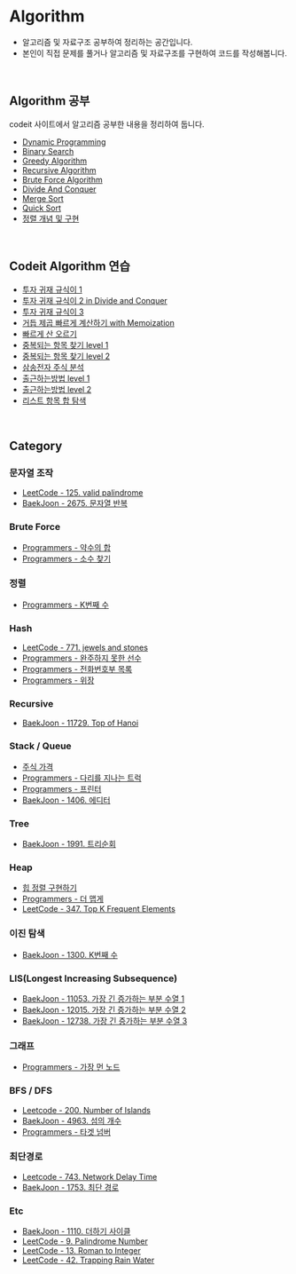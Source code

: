 # Algorithm

- 알고리즘 및 자료구조 공부하여 정리하는 공간입니다.
- 본인이 직접 문제를 풀거나 알고리즘 및 자료구조를 구현하여 코드를 작성해봅니다.

<br>

## Algorithm 공부

codeit 사이트에서 알고리즘 공부한 내용을 정리하여 둡니다.

- [Dynamic Programming](https://github.com/kdh92417/TIL/blob/master/algorithm/theory/dynamic_programming.md)
- [Binary Search](https://github.com/kdh92417/TIL/blob/master/algorithm/theory/binary_search.md)
- [Greedy Algorithm](https://github.com/kdh92417/TIL/blob/master/algorithm/theory/greedy_algorithm.md)
- [Recursive Algorithm](https://github.com/kdh92417/TIL/blob/master/algorithm/theory/recursive_algorithm.md)
- [Brute Force Algorithm](https://github.com/kdh92417/TIL/blob/master/algorithm/theory/brute_force.md)
- [Divide And Conquer](https://github.com/kdh92417/TIL/blob/master/algorithm/theory/divide_and_conquer.md)
- [Merge Sort](https://github.com/kdh92417/TIL/blob/master/algorithm/theory/merge_sort.md)
- [Quick Sort](https://github.com/kdh92417/TIL/blob/master/algorithm/theory/quick_sort.md)
- [정렬 개념 및 구현](https://github.com/kdh92417/TIL/blob/master/algorithm/theory/정렬.md)

<br>

## Codeit Algorithm 연습

- [투자 귀재 규식이 1](https://github.com/kdh92417/TIL/blob/master/algorithm/codeit/투자_귀재_규식이_1.md)
- [투자 귀재 규식이 2 in Divide and Conquer](https://github.com/kdh92417/TIL/blob/master/algorithm/codeit/투자_귀재_규식이_2.md)
- [투자 귀재 규식이 3](https://github.com/kdh92417/TIL/blob/master/algorithm/codeit/투자_귀재_규식이_3.md)
- [거듭 제곱 빠르게 계산하기 with Memoization](https://github.com/kdh92417/TIL/blob/master/algorithm/codeit/거듭_제곱.md)
- [빠르게 산 오르기](https://github.com/kdh92417/TIL/blob/master/algorithm/codeit/빠르게_산_오르기.md)
- [중복되는 항목 찾기 level 1](https://github.com/kdh92417/TIL/blob/master/algorithm/codeit/중복되는_항목_찾기_1.md)
- [중복되는 항목 찾기 level 2](https://github.com/kdh92417/TIL/blob/master/algorithm/codeit/중복되는_항목_찾기_2.md)
- [삼송전자 주식 분석](https://github.com/kdh92417/TIL/blob/master/algorithm/codeit/삼송전자_주식_분석.md)
- [출근하는방법 level 1](https://github.com/kdh92417/TIL/blob/master/algorithm/codeit/출근하는방법_level_1.md)
- [출근하는방법 level 2](https://github.com/kdh92417/TIL/blob/master/algorithm/codeit/출근하는방법_2.md)
- [리스트 항목 합 탐색](https://github.com/kdh92417/TIL/blob/master/algorithm/codeit/리스트_항목_합_탐색.md)

<br>

## Category

### 문자열 조작

- [LeetCode - 125. valid palindrome](https://github.com/kdh92417/TIL/blob/master/algorithm/leetcode/125_valid_palindrome.md)
- [BaekJoon - 2675. 문자열 반복](https://github.com/kdh92417/TIL/blob/master/algorithm/baekjoon/2675.py)

### Brute Force

- [Programmers - 약수의 합](https://github.com/kdh92417/TIL/blob/master/algorithm/programmers/약수의합.py)
- [Programmers - 소수 찾기](https://github.com/kdh92417/TIL/blob/master/algorithm/programmers/소수찾기.md)

### 정렬

- [Programmers - K번째 수](https://github.com/kdh92417/TIL/blob/master/algorithm/programmers/k번째수.md)

### Hash

- [LeetCode - 771. jewels and stones](https://github.com/kdh92417/TIL/blob/master/algorithm/leetcode/771_jewels_and_stones.md)
- [Programmers - 완주하지 못한 선수](https://github.com/kdh92417/TIL/blob/master/algorithm/programmers/완주하지_못한_선수.md)
- [Programmers - 전화번호부 목록](https://github.com/kdh92417/TIL/blob/master/algorithm/programmers/전화번호부_목록.md)
- [Programmers - 위장](https://github.com/kdh92417/TIL/blob/master/algorithm/programmers/위장.md)

### Recursive 

- [BaekJoon - 11729. Top of Hanoi](https://github.com/kdh92417/TIL/blob/master/algorithm/baekjoon/11729.py)

### Stack / Queue

- [주식 가격](https://github.com/kdh92417/TIL/blob/master/algorithm/programmers/주식가격.md)
- [Programmers - 다리를 지나는 트럭](https://github.com/kdh92417/TIL/blob/master/algorithm/programmers/다리를_지나는_트럭.md)
- [Programmers - 프린터](https://github.com/kdh92417/TIL/blob/master/algorithm/programmers/프린터.md)
- [BaekJoon - 1406. 에디터](https://github.com/kdh92417/TIL/blob/master/algorithm/baekjoon/1406.md)

### Tree

- [BaekJoon - 1991. 트리순회](https://github.com/kdh92417/TIL/blob/master/algorithm/baekjoon/1991.md)


### Heap

- [힙 정렬 구현하기](https://github.com/kdh92417/TIL/blob/master/algorithm/codeit/heapify.md)
- [Programmers - 더 맵게](https://github.com/kdh92417/TIL/blob/master/algorithm/programmers/더맵게.md)
- [LeetCode - 347. Top K Frequent Elements](https://github.com/kdh92417/TIL/blob/master/algorithm/leetcode/347_top_k_frequent_elements.md)

### 이진 탐색

- [BaekJoon - 1300. K번째 수](https://github.com/kdh92417/TIL/blob/master/algorithm/baekjoon/1300.md)

### LIS(Longest Increasing Subsequence)

- [BaekJoon - 11053. 가장 긴 증가하는 부분 수열 1](https://github.com/kdh92417/TIL/blob/master/algorithm/baekjoon/11053.md)
- [BaekJoon - 12015. 가장 긴 증가하는 부분 수열 2](https://github.com/kdh92417/TIL/blob/master/algorithm/baekjoon/12015.md)
- [BaekJoon - 12738. 가장 긴 증가하는 부분 수열 3](https://github.com/kdh92417/TIL/blob/master/algorithm/baekjoon/12738.md)

### 그래프
- [Programmers - 가장 먼 노드](https://github.com/kdh92417/TIL/blob/master/algorithm/programmers/가장_먼_노드.md)

### BFS / DFS
- [Leetcode - 200. Number of Islands](https://github.com/kdh92417/TIL/blob/master/algorithm/leetcode/200.md)
- [BaekJoon - 4963. 섬의 개수](https://github.com/kdh92417/TIL/blob/master/algorithm/baekjoon/4963.md)
- [Programmers - 타겟 넘버](https://github.com/kdh92417/TIL/blob/master/algorithm/programmers/타겟_넘버.md)

### 최단경로

- [Leetcode - 743. Network Delay Time](https://github.com/kdh92417/TIL/blob/master/algorithm/leetcode/743.md)
- [BaekJoon - 1753. 최단 경로](https://github.com/kdh92417/TIL/blob/master/algorithm/baekjoon/1753.md)


### Etc

- [BaekJoon - 1110. 더하기 사이클](https://github.com/kdh92417/TIL/blob/master/algorithm/baekjoon/1110.py)
- [LeetCode - 9. Palindrome Number](https://github.com/kdh92417/TIL/blob/master/algorithm/leetcode/9_palindrome_number.md)
- [LeetCode - 13. Roman to Integer](https://github.com/kdh92417/TIL/blob/master/algorithm/leetcode/13_Roman_to_Integer.md)
- [LeetCode - 42. Trapping Rain Water](https://github.com/kdh92417/TIL/blob/master/algorithm/leetcode/42.md)
